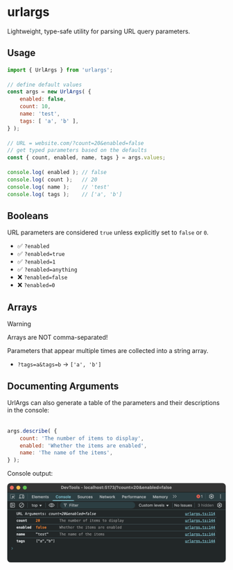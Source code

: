 # urlargs

Lightweight, type-safe utility for parsing URL query parameters.

## Usage

```javascript
import { UrlArgs } from 'urlargs';

// define default values
const args = new UrlArgs( {
	enabled: false,
	count: 10,
	name: 'test',
	tags: [ 'a', 'b' ],
} );

// URL = website.com/?count=20&enabled=false
// get typed parameters based on the defaults
const { count, enabled, name, tags } = args.values;

console.log( enabled ); // false
console.log( count );   // 20
console.log( name );    // 'test'
console.log( tags );    // ['a', 'b']
```

## Booleans

URL parameters are considered `true` unless explicitly set to `false` or `0`.
  - ✅ `?enabled`
  - ✅ `?enabled=true`  
  - ✅ `?enabled=1`  
  - ✅ `?enabled=anything`
  - ❌ `?enabled=false`
  - ❌ `?enabled=0`

## Arrays

> [!WARNING]
> Arrays are NOT comma-separated!

Parameters that appear multiple times are collected into a string array.
  - `?tags=a&tags=b` → `['a', 'b']`



## Documenting Arguments

UrlArgs can also generate a table of the parameters and their descriptions in the console:

```javascript

args.describe( {
	count: 'The number of items to display',
	enabled: 'Whether the items are enabled',
	name: 'The name of the items',
} );
```

Console output:

![alt text](https://github.com/georgealways/urlargs/raw/main/screenshot.png "URL Arguments")
